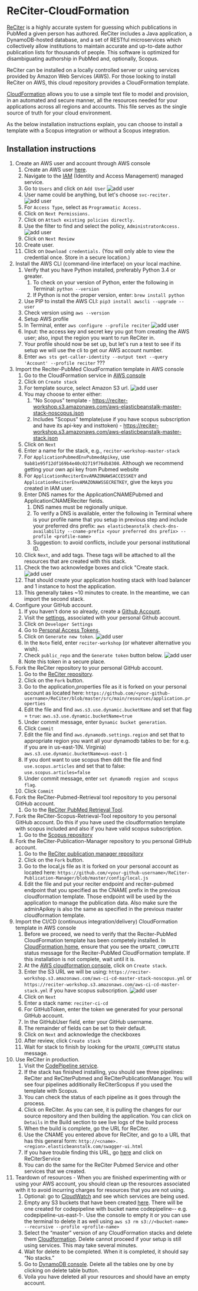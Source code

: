 # ReCiter-CloudFormation

[ReCiter](https://github.com/wcmc-its/reciter/) is a highly accurate system for guessing which publications in PubMed a given person has authored. ReCiter includes a Java application, a DynamoDB-hosted database, and a set of RESTful microservices which collectively allow institutions to maintain accurate and up-to-date author publication lists for thousands of people. This software is optimized for disambiguating authorship in PubMed and, optionally, Scopus. 

ReCiter can be installed on a locally controlled server or using services provided by Amazon Web Services (AWS). For those looking to install ReCiter on AWS, this cloud repository provides a CloudFormation template.

[CloudFormation](https://aws.amazon.com/cloudformation/) allows you to use a simple text file to model and provision, in an automated and secure manner, all the resources needed for your applications across all regions and accounts. This file serves as the single source of truth for your cloud environment. 

As the below installation instructions explain, you can choose to install a template with a Scopus integration or without a Scopus integration.



## Installation instructions

1. Create an AWS user and account through AWS console
   1. Create an AWS user [here](https://console.aws.amazon.com/console/home).
   1. Navigate to the [IAM](https://console.aws.amazon.com/iam/home) (Identity and Access Management) managed service.
   1. Go to `Users` and click on `Add User`
   ![add user](/files/image6.png)   
   1. User name could be anything, but let's choose `svc-reciter.`
   ![add user](/files/image8.png)
   1. For `Access Type`, select as `Programmatic Access.`
   1. Click on `Next Permissions.`
   1. Click on `Attach existing policies directly.`
   1. Use the filter to find and select the policy, `AdministratorAccess.`
   ![add user](/files/image5.png)
   1. Click on `Next Review`
   1. Create user.
   1. Click on `Download credentials.` (You will only able to view the credential once. Store in a secure location.)
1. Install the AWS CLI (command-line interface) on your local machine. 
   1. Verify that you have Python installed, preferably Python 3.4 or greater. 
      1. To check on your version of Python, enter the following in Terminal: `python --version`
      1. If Python is not the proper version, enter: `brew install python`
   1. Use PIP to install the AWS CLI: `pip3 install awscli --upgrade --user` 
   1. Check version using `aws --version`
   1. Setup AWS profile
     1. In Terminal, enter `aws configure --profile reciter`
     ![add user](/files/image4.png)
     1. Input: the access key and secret key you got from creating the AWS user; also, input the region you want to run ReCiter in. 
     1. Your profile should now be set up, but let's run a test to see if its setup we will use the cli to get our AWS account number. 
     1. Enter `aws sts get-caller-identity --output text --query 'Account' --profile reciter` ???
1. Import the Reciter-PubMed CloudFormation template in AWS console
   1. Go to the CloudFormation service in [AWS console](https://console.aws.amazon.com/cloudformation/home)
   1. Click on `Create stack` 
   1. For template source, select Amazon S3 url. 
   ![add user](/files/image1.png)
   1. You may choose to enter either:
      1. "No Scopus" template - https://reciter-workshop.s3.amazonaws.com/aws-elasticbeanstalk-master-stack-noscopus.json
      1. Includes "Scopus" template(use if you have scopus subscription and have its api-key and insttoken) - https://reciter-workshop.s3.amazonaws.com/aws-elasticbeanstalk-master-stack.json
   1. Click on `Next` 
   1. Enter a name for the stack, e.g., `reciter-workshop-master-stack`
   1. For `ApplicationPubmedEnvPubmedApikey`, use `9ab81e95f12df169b4e40c02719f76db8308`. Although we recommend getting your own api key from Pubmed website
   1. For `ApplicationReciterEnvAMAZONAWSACCESSKEY` and `ApplicationReciterEnvAMAZONAWSSECRETKEY`, give the keys you created in IAM user.
   1. Enter DNS names for the ApplicationCNAMEPubmed and ApplicationCNAMEReciter fields.
      1. DNS names must be regionally unique.
      1. To verify a DNS is available, enter the following in Terminal where <profile-name> is your profile name that you setup in previous step and include your preferred dns prefix:
      `aws elasticbeanstalk check-dns-availability --cname-prefix <your preferred dns prefix> --profile <profile-name>`
      1. Suggestion: to avoid conflicts, include your personal institutional ID.
   1. Click `Next`, and add tags. These tags will be attached to all the resources that are created with this stack.
   1. Check the two acknowledge boxes and click "Create stack.
    ![add user](/files/image3.png)
   1. That should create your application hosting stack with load balancer and 1 instance to host the application.
   1. This generally takes ~10 minutes to create. In the meantime, we can import the second stack.
1. Configure your GitHub account.
   1. If you haven't done so already, create a [Github Account](https://github.com/).
   1. Visit the [settings](https://github.com/settings/profile), associated with your personal Github account. 
   1. Click on `Developer Settings`
   1. Go to [Personal Access Tokens](https://github.com/settings/tokens).
   1. Click on `Generate new token`.
   ![add user](/files/image7.png)
   1. In the `Note` field, enter `reciter-workshop` (or whatever alternative you wish).
   1. Check `public_repo` and the `Generate token` button below.
   ![add user](/files/image2.png)
   1. Note this token in a secure place.
1. Fork the ReCiter repository to your personal GitHub account.
   1. Go to the [ReCiter repository](https://github.com/wcmc-its/ReCiter).
   1. Click on the `Fork` button.	
   1. Go to the application,properties file as it is forked on your personal account as located here: 
   `https://github.com/<your-github-username>/ReCiter/blob/master/src/main/resources/application.properties`
   1. Edit the file and find `aws.s3.use.dynamic.bucketName` and set that flag = `true`:
   `aws.s3.use.dynamic.bucketName=true`
   1. Under commit message, enter `Dynamic bucket generation`. 
   1. Click `Commit`
   1. Edit the file and find `aws.dynamodb.settings.region` and set that to appropriate region you want all your dynamodb tables to be:
   for e.g. if you are in us-east-1(N. Virginia) `aws.s3.use.dynamic.bucketName=us-east-1`
   1. If you dont want to use scopus then ddit the file and find `use.scopus.articles` and set that to false:
   `use.scopus.articles=false`
   1. Under commit message, enter `set dynamodb region and scopus flag`. 
   1. Click `Commit`
1. Fork the ReCiter-Pubmed-Retrieval tool repository to you personal GitHub account.
   1. Go to the [ReCiter PubMed Retrieval Tool](https://github.com/wcmc-its/ReCiter-PubMed-Retrieval-Tool).
1. Fork the ReCiter-Scopus-Retrieval-Tool repository to you personal GitHub account. Do this if you have used the cloudformation template with scopus included and also if you have valid scopus subscription.
   1. Go to the [Scopus repository](https://github.com/wcmc-its/ReCiter-Scopus-Retrieval-Tool)
1. Fork the ReCiter-Publication-Manager repository to you personal GitHub account.
   1. Go to the [ReCiter publication manager repository](https://github.com/wcmc-its/ReCiter-Publication-Manager)
   1. Click on the `Fork` button. 
   1. Go to the local,js file as it is forked on your personal account as located here: 
   `https://github.com/<your-github-username>/ReCiter-Publication-Manager/blob/master/config/local.js`
   1. Edit the file and put your reciter endpoint and reciter-pubmed endpoint that you specified as the CNAME prefix in the previous cloudformation template. Those endpoint will be used by the application to manage the publication data. Also make sure the adminApikey is also the same as specified in the previous master cloudformation template.
1. Import the CI/CD (continuous integration/delivery) CloudFormation template in AWS console
   1. Before we proceed, we need to verify that the Reciter-PubMed CloudFormation template has been competely installed. In [CloudFormation home](https://console.aws.amazon.com/cloudformation/home), ensure that you see the `UPDATE_COMPLETE` status message for the Reciter-PubMed CloudFormation template. If this installation is not complete, wait until it is.
   1. At the [AWS cloudformation console](https://console.aws.amazon.com/cloudformation/home), click on `Create stack`.
   1. Enter the S3 URL we will be using: 
  `https://reciter-workshop.s3.amazonaws.com/aws-ci-cd-master-stack-noscopus.yml` or `https://reciter-workshop.s3.amazonaws.com/aws-ci-cd-master-stack.yml` if you have scopus subscription.
   ![add user](/files/image9.png)
   1. Click on `Next`
   1. Enter a stack name: `reciter-ci-cd`
   1. For GitHubToken, enter the token we generated for your personal GitHub account.
   1. In the GitHubUser field, enter your GitHub username.
   1. The remainder of fields can be set to their default.
   1. Click on `Next` and acknowledge the checkboxes
   1. After review, click `Create stack`
   1. Wait for stack to finish by looking for the `UPDATE_COMPLETE` status message.
1. Use ReCiter in production.
   1. Visit the [CodePipeline service](https://console.aws.amazon.com/codesuite/codepipeline/pipelines).
   1. If the stack has finished installing, you should see three pipelines: ReCiter and ReCiterPubmed and ReCiterPublicationManager. You will see four pipelines additionally ReCiterScopus if you used the template with Scopus.
   1. You can check the status of each pipeline as it goes through the process.
   1. Click on ReCiter. As you can see, it is pulling the changes for our source repository and then building the application. You can click on `Details` in the Build section to  see live logs of the build process
   1. When the build is complete, go the URL for ReCiter.	
   1. Use the CNAME you entered above for ReCiter, and go to a URL that has this general form: 
   `http://<cname>.<region>.elasticbeanstalk.com/swagger-ui.html`
   1. If you have trouble finding this URL, go [here](https://console.aws.amazon.com/elasticbeanstalk/home) and click on ReCiterService 
   1. You can do the same for the ReCiter Pubmed Service and other services that we created.
1. Teardown of resources - When you are finished experimenting with or using your AWS account, you should clean up the resources associated with it to avoid incurring charges for resources that you are not using.
   1. Optional: go to [CloudWatch](https://console.aws.amazon.com/cloudwatch/) and see which services are being used.
   1. Empty any S3 buckets that have been created [here](https://console.aws.amazon.com/s3/). There will be one created for codepipeline with bucket name codepipeline-<your-region>-<account-number> e.g. codepipeline-us-east-1-<account number>. Use the console to empty it or you can use the terminal to delete it as well using `aws s3 rm s3://<bucket-name> --recursive --profile <profile-name>`
   1. Select the “master” version of any CloudFormation stacks and delete them [Cloudformation](https://console.aws.amazon.com/cloudformation/). Delete cannot proceed if your setup is still using services. This may take several minutes.
   1. Wait for delete to be completed. When it is completed, it should say “No stacks.”
   1. Go to [DynamoDB console](https://console.aws.amazon.com/dynamodb/). Delete all the tables one by one by clicking on delete table button.
   1. Voila you have deleted all your resources and should have an empty account.
